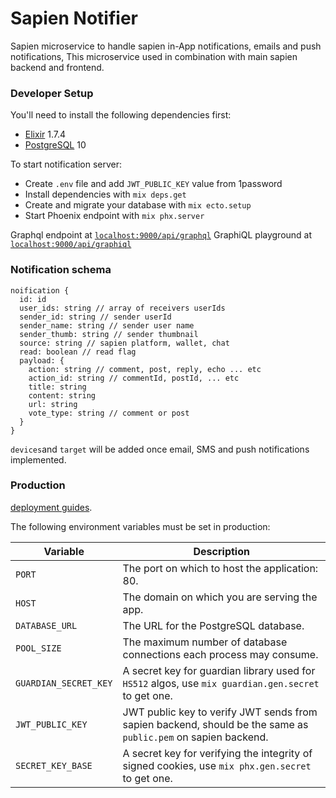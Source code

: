 # Sapien Notifier
Sapien microservice to handle sapien in-App notifications, emails and push notifications, This microservice used in combination with main sapien backend and frontend.

### Developer Setup

You'll need to install the following dependencies first:
* [Elixir](https://elixir-lang.org/install.html) 1.7.4
* [PostgreSQL](https://postgresapp.com/) 10

To start notification server:
* Create `.env` file and add `JWT_PUBLIC_KEY` value from 1password
* Install dependencies with `mix deps.get`
* Create and migrate your database with `mix ecto.setup`
* Start Phoenix endpoint with `mix phx.server`

Graphql endpoint at [`localhost:9000/api/graphql`](http://localhost:9000/api/graphql)
GraphiQL playground at [`localhost:9000/api/graphiql`](http://localhost:9000/api/graphiql)

### Notification schema

```
noification {
  id: id
  user_ids: string // array of receivers userIds
  sender_id: string // sender userId
  sender_name: string // sender user name
  sender_thumb: string // sender thumbnail
  source: string // sapien platform, wallet, chat
  read: boolean // read flag
  payload: {
    action: string // comment, post, reply, echo ... etc
    action_id: string // commentId, postId, ... etc
    title: string
    content: string
    url: string
    vote_type: string // comment or post
  }
}
```

`devices`and `target` will be added once email, SMS and push notifications implemented.

### Production

[deployment guides](https://hexdocs.pm/phoenix/deployment.html).

The following environment variables must be set in production:

<table>
  <thead>
    <tr>
      <th>Variable</th>
      <th>Description</th>
    </tr>
  <thead>
  <tbody>
    <tr>
      <td><code>PORT</code></td>
      <td>The port on which to host the application: 80.</td>
    </tr>
    <tr>
      <td><code>HOST</code></td>
      <td>The domain on which you are serving the app.</td>
    </tr>
    <tr>
      <td><code>DATABASE_URL</code></td>
      <td>The URL for the PostgreSQL database.</td>
    </tr>
    <tr>
      <td><code>POOL_SIZE</code></td>
      <td>The maximum number of database connections each process may consume.</td>
    </tr>
    <tr>
      <td><code>GUARDIAN_SECRET_KEY</code></td>
      <td>A secret key for guardian library used for <code>HS512</code> algos, use <code>mix guardian.gen.secret</code> to get one.</td>
    </tr>
    <tr>
      <td><code>JWT_PUBLIC_KEY</code></td>
      <td>JWT public key to verify JWT sends from sapien backend, should be the same as <code>public.pem</code> on sapien backend.</td>
    </tr>
    <tr>
      <td><code>SECRET_KEY_BASE</code></td>
      <td>A secret key for verifying the integrity of signed cookies, use <code>mix phx.gen.secret</code> to get one.</td>
    </tr>
  </tbody>
</table>
